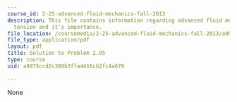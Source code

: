 ```yaml
---
course_id: 2-25-advanced-fluid-mechanics-fall-2013
description: This file contains information regarding advanced fluid mechanics, surface
  tension and it's importance.
file_location: /coursemedia/2-25-advanced-fluid-mechanics-fall-2013/a9975ccd2c380b3ffa4416cb2fc4a670_MIT2_25F13_Solution2.05.pdf
file_type: application/pdf
layout: pdf
title: Solution to Problem 2.05
type: course
uid: a9975ccd2c380b3ffa4416cb2fc4a670

---
```

None